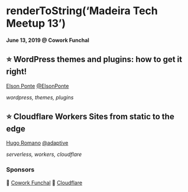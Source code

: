 # renderToString(‘Madeira Tech Meetup 13’)
#### June 13, 2019 @ Cowork Funchal

## ⭐ WordPress themes and plugins: how to get it right!
[Elson Ponte](https://github.com/elsonponte) [@ElsonPonte](https://twitter.com/ElsonPonte)

_wordpress, themes, plugins_

## ⭐ Cloudflare Workers Sites from static to the edge
[Hugo Romano](https://github.com/adaptive) [@adaptive](https://twitter.com/adaptive)

_serverless, workers, cloudflare_

### Sponsors
🏢 [Cowork Funchal](http://www.coworkfunchal.pt/)
🍕 [Cloudflare](https://www.cloudflare.com/)